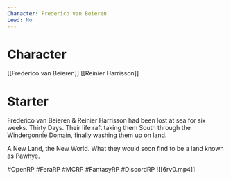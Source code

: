 ```yaml
---
Character: Frederico van Beieren
Lewd: No
---
```

# Character
[[Frederico van Beieren]]
[[Reinier Harrisson]]
# Starter
Frederico van Beieren & Reinier Harrisson had been lost at sea for six weeks. Thirty Days. Their life raft taking them South through the Windergonnie Domain, finally washing them up on land.

A New Land, the New World. What they would soon find to be a land known as Pawhye.

#OpenRP #FeraRP #MCRP #FantasyRP #DiscordRP
![[6rv0.mp4]]